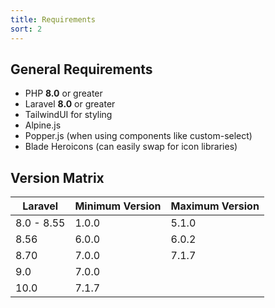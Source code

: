 ```yaml
---
title: Requirements
sort: 2
---
```


## General Requirements

-   PHP **8.0** or greater
-   Laravel **8.0** or greater
-   TailwindUI for styling
-   Alpine.js
-   Popper.js (when using components like custom-select)
-   Blade Heroicons (can easily swap for icon libraries)

## Version Matrix

| Laravel    | Minimum Version | Maximum Version |
| ---------- | --------------- | --------------- |
| 8.0 - 8.55 | 1.0.0           | 5.1.0           |
| 8.56       | 6.0.0           | 6.0.2           |
| 8.70       | 7.0.0           | 7.1.7           |
| 9.0        | 7.0.0           |                 |
| 10.0       | 7.1.7           |                 |
